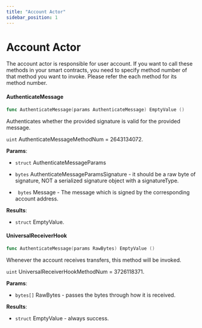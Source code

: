 ```yaml
---
title: "Account Actor"
sidebar_position: 1
---
```


# Account Actor

The account actor is responsible for user account. If you want to call these methods in your smart  contracts, you need to specify method number of that method you want to invoke. Please refer the each method for its method number.

#### **AuthenticateMessage**

```go
func AuthenticateMessage(params AuthenticateMessage) EmptyValue ()
```

Authenticates whether the provided signature is valid for the provided message. 

`uint` AuthenticateMessageMethodNum = 2643134072.

**Params**:

+  `struct` AuthenticateMessageParams

  + `bytes` AuthenticateMessageParamsSignature - it should be a raw byte of signature, NOT a serialized signature object with a signatureType.

  + ` bytes` Message -  The message which is signed by the corresponding account address.

**Results**:

+  `struct` EmptyValue.

#### **UniversalReceiverHook** 

```go
func AuthenticateMessage(params RawBytes) EmptyValue ()
```

Whenever the account receives transfers, this method will be invoked.

`uint`  UniversalReceiverHookMethodNum = 3726118371.

**Params**:

+ `bytes[]` RawBytes - passes the bytes through how it is received.

**Results**:

+ `struct` EmptyValue - always success.
